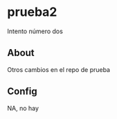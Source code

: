 # prueba2
Intento número dos

## About 

Otros cambios en el repo de prueba 

## Config 

NA, no hay 
